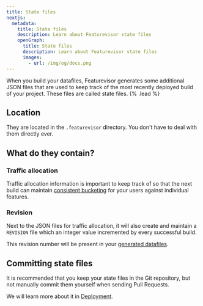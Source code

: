 ```yaml
---
title: State files
nextjs:
  metadata:
    title: State files
    description: Learn about Featurevisor state files
    openGraph:
      title: State files
      description: Learn about Featurevisor state files
      images:
        - url: /img/og/docs.png
---
```


When you build your datafiles, Featurevisor generates some additional JSON files that are used to keep track of the most recently deployed build of your project. These files are called state files. {% .lead %}

## Location

They are located in the `.featurevisor` directory. You don't have to deal with them directly ever.

## What do they contain?

### Traffic allocation

Traffic allocation information is important to keep track of so that the next build can maintain [consistent bucketing](/docs/bucketing) for your users against individual features.

### Revision

Next to the JSON files for traffic allocation, it will also create and maintain a `REVISION` file which an integer value incremented by every successful build.

This revision number will be present in your [generated datafiles](/docs/building-datafiles).

## Committing state files

It is recommended that you keep your state files in the Git repository, but not manually commit them yourself when sending Pull Requests.

We will learn more about it in [Deployment](/docs/deployment).
